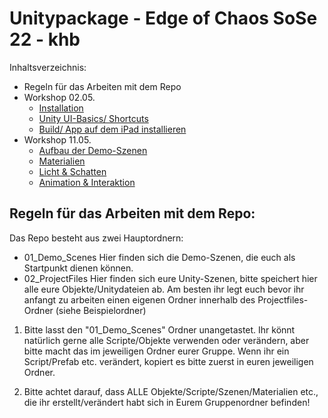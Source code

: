# Unitypackage - Edge of Chaos SoSe 22 - khb 

Inhaltsverzeichnis: 
* Regeln für das Arbeiten mit dem Repo
* Workshop 02.05.
	* [Installation](https://github.com/juliannetzer/arfoundation-demos_khb_sose22/blob/master/installation.md)
	* [Unity UI-Basics/ Shortcuts](https://github.com/juliannetzer/arfoundation-demos_khb_sose22/blob/master/Handouts/220501_UnityCheatsheet.pdf)
	* [Build/ App auf dem iPad installieren](https://github.com/juliannetzer/arfoundation-demos_khb_sose22/blob/master/build.md)
* Workshop 11.05. 
	* [Aufbau der Demo-Szenen](https://github.com/juliannetzer/arfoundation-demos_khb_sose22/blob/master/demoscenes.md)
	* [Materialien](https://github.com/juliannetzer/arfoundation-demos_khb_sose22/blob/master/materialien.md)
	* [Licht & Schatten](https://github.com/juliannetzer/arfoundation-demos_khb_sose22/blob/master/LichtSchatten.md)
	* [Animation & Interaktion](https://github.com/juliannetzer/arfoundation-demos_khb_sose22/blob/master/AnimationInteraktion.md)




## Regeln für das Arbeiten mit dem Repo: 

Das Repo besteht aus zwei Hauptordnern: 
- 01_Demo_Scenes 
	Hier finden sich die Demo-Szenen, die euch als Startpunkt dienen können. 
- 02_ProjectFiles
	Hier finden sich eure Unity-Szenen, bitte speichert hier alle eure Objekte/Unitydateien ab. Am besten ihr legt euch bevor ihr anfangt zu arbeiten einen eigenen Ordner innerhalb des Projectfiles-Ordner (siehe Beispielordner)

1. Bitte lasst den "01_Demo_Scenes" Ordner unangetastet. Ihr könnt natürlich gerne alle Scripte/Objekte verwenden oder verändern, aber bitte macht das im jeweiligen Ordner eurer Gruppe. Wenn ihr ein Script/Prefab etc. verändert, kopiert es bitte zuerst in euren jeweiligen Ordner. 

2. Bitte achtet darauf, dass ALLE Objekte/Scripte/Szenen/Materialien etc., die ihr erstellt/verändert habt sich in Eurem Gruppenordner befinden!